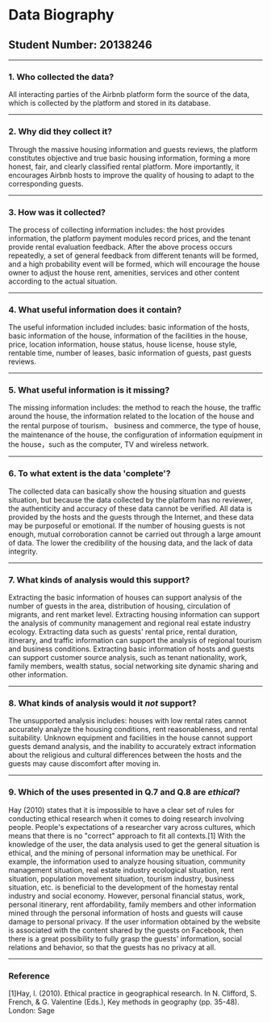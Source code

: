 # Data Biography

## Student Number: 20138246

---

### 1. Who collected the data?

All interacting parties of the Airbnb platform form the source of the data, which is collected by the platform and stored in its database.

---

### 2. Why did they collect it?

Through the massive housing information and guests reviews, the platform constitutes objective and true basic housing information, forming a more honest, fair, and clearly classified rental platform. More importantly, it encourages Airbnb hosts to improve the quality of housing to adapt to the corresponding guests.

---

### 3. How was it collected?

The process of collecting information includes: the host provides information, the platform payment modules record prices, and the tenant provide rental evaluation feedback. After the above process occurs repeatedly, a set of general feedback from different tenants will be formed, and a high probability event will be formed, which will encourage the house owner to adjust the house rent, amenities, services and other content according to the actual situation.

---

### 4. What useful information does it contain?


The useful information included includes: basic information of the hosts, basic information of the house, information of the facilities in the house, price, location information, house status, house license, house style, rentable time, number of leases, basic information of guests, past  guests reviews.

---

### 5. What useful information is it missing?

The missing information includes: the method to reach the house, the traffic around the house, the information related to the location of the house and the rental purpose of tourism、 business and commerce, the type of house, the maintenance of the house, the configuration of information equipment in the house，such as the computer, TV and wireless network.

---

### 6. To what extent is the data 'complete'?

The collected data can basically show the housing situation and guests situation, but because the data collected by the platform has no reviewer, the authenticity and accuracy of these data cannot be verified. All data is provided by the hosts and the guests through the Internet, and these data may be purposeful or emotional. If the number of housing guests is not enough, mutual corroboration cannot be carried out through a large amount of data. The lower the credibility of the housing data, and the lack of data integrity.

---

### 7. What kinds of analysis would this support?

Extracting the basic information of houses can support analysis of the number of guests in the area, distribution of housing, circulation of migrants, and rent market level. Extracting housing information can support the analysis of community management and regional real estate industry ecology. Extracting data such as guests' rental price, rental duration, itinerary, and traffic information can support the analysis of regional tourism and business conditions. Extracting basic information of hosts and guests can support customer source analysis, such as tenant nationality, work, family members, wealth status, social networking site dynamic sharing and other information.

---

### 8. What kinds of analysis would it _not_ support?

The unsupported analysis includes: houses with low rental rates cannot accurately analyze the housing conditions, rent reasonableness, and rental suitability. Unknown equipment and facilities in the house cannot support guests demand analysis, and the inability to accurately extract information about the religious and cultural differences between the hosts and the guests may cause discomfort after moving in.

---

### 9. Which of the uses presented in Q.7 and Q.8 are _ethical_?

Hay (2010) states that it is impossible to have a clear set of rules for conducting ethical research when it comes to doing research involving people. People's expectations of a researcher vary across cultures, which means that there is no "correct" approach to fit all contexts.[1]
With the knowledge of the user, the data analysis used to get the general situation is ethical, and the mining of personal information may be unethical. For example, the information used to analyze housing situation, community management situation, real estate industry ecological situation, rent situation, population movement situation, tourism industry, business situation, etc. is beneficial to the development of the homestay rental industry and social economy. However, personal financial status, work, personal itinerary, rent affordability, family members and other information mined through the personal information of hosts and guests will cause damage to personal privacy. If the user information obtained by the website is associated with the content shared by the guests on Facebook, then there is a great possibility to fully grasp the guests' information, social relations and behavior, so that the guests has no privacy at all.

 
---

### Reference

[1]Hay, l. (2010). Ethical practice in geographical research. In N. Clifford, S. French, & G. Valentine (Eds.), Key methods in geography (pp. 35-48). London: Sage
